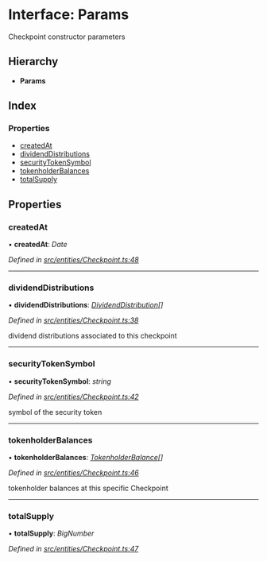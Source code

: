 # Interface: Params

Checkpoint constructor parameters

## Hierarchy

* **Params**

## Index

### Properties

* [createdAt](_entities_checkpoint_.params.md#createdat)
* [dividendDistributions](_entities_checkpoint_.params.md#dividenddistributions)
* [securityTokenSymbol](_entities_checkpoint_.params.md#securitytokensymbol)
* [tokenholderBalances](_entities_checkpoint_.params.md#tokenholderbalances)
* [totalSupply](_entities_checkpoint_.params.md#totalsupply)

## Properties

###  createdAt

• **createdAt**: *Date*

*Defined in [src/entities/Checkpoint.ts:48](https://github.com/PolymathNetwork/polymath-sdk/blob/e8bbc1e/src/entities/Checkpoint.ts#L48)*

___

###  dividendDistributions

• **dividendDistributions**: *[DividendDistribution](../classes/_entities_dividenddistribution_.dividenddistribution.md)[]*

*Defined in [src/entities/Checkpoint.ts:38](https://github.com/PolymathNetwork/polymath-sdk/blob/e8bbc1e/src/entities/Checkpoint.ts#L38)*

dividend distributions associated to this checkpoint

___

###  securityTokenSymbol

• **securityTokenSymbol**: *string*

*Defined in [src/entities/Checkpoint.ts:42](https://github.com/PolymathNetwork/polymath-sdk/blob/e8bbc1e/src/entities/Checkpoint.ts#L42)*

symbol of the security token

___

###  tokenholderBalances

• **tokenholderBalances**: *[TokenholderBalance](_types_index_.tokenholderbalance.md)[]*

*Defined in [src/entities/Checkpoint.ts:46](https://github.com/PolymathNetwork/polymath-sdk/blob/e8bbc1e/src/entities/Checkpoint.ts#L46)*

tokenholder balances at this specific Checkpoint

___

###  totalSupply

• **totalSupply**: *BigNumber*

*Defined in [src/entities/Checkpoint.ts:47](https://github.com/PolymathNetwork/polymath-sdk/blob/e8bbc1e/src/entities/Checkpoint.ts#L47)*
